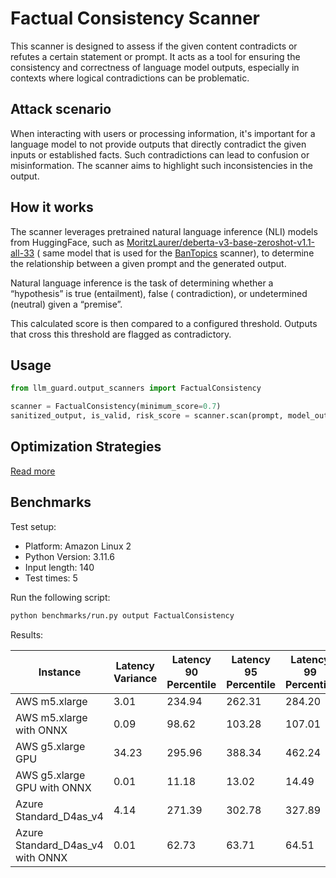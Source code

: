 # Factual Consistency Scanner

This scanner is designed to assess if the given content contradicts or refutes a certain statement or prompt. It acts as
a tool for ensuring the consistency and correctness of language model outputs, especially in contexts where logical
contradictions can be problematic.

## Attack scenario

When interacting with users or processing information, it's important for a language model to not provide outputs that
directly contradict the given inputs or established facts. Such contradictions can lead to confusion or misinformation.
The scanner aims to highlight such inconsistencies in the output.

## How it works

The scanner leverages pretrained natural language inference (NLI) models from HuggingFace, such
as [MoritzLaurer/deberta-v3-base-zeroshot-v1.1-all-33](https://huggingface.co/MoritzLaurer/deberta-v3-base-zeroshot-v1.1-all-33) (
same model that is used for the [BanTopics](./ban_topics.md) scanner), to determine the relationship between a given
prompt and the generated output.

Natural language inference is the task of determining whether a “hypothesis” is true (entailment), false (
contradiction), or undetermined (neutral) given a “premise”.

This calculated score is then compared to a configured threshold. Outputs that cross this threshold are flagged
as contradictory.

## Usage

```python
from llm_guard.output_scanners import FactualConsistency

scanner = FactualConsistency(minimum_score=0.7)
sanitized_output, is_valid, risk_score = scanner.scan(prompt, model_output)
```

## Optimization Strategies

[Read more](../usage/optimization.md)

## Benchmarks

Test setup:

- Platform: Amazon Linux 2
- Python Version: 3.11.6
- Input length: 140
- Test times: 5

Run the following script:

```sh
python benchmarks/run.py output FactualConsistency
```

Results:

| Instance                         | Latency Variance | Latency 90 Percentile | Latency 95 Percentile | Latency 99 Percentile | Average Latency (ms) | QPS      |
|----------------------------------|------------------|-----------------------|-----------------------|-----------------------|----------------------|----------|
| AWS m5.xlarge                    | 3.01             | 234.94                | 262.31                | 284.20                | 180.00               | 777.78   |
| AWS m5.xlarge with ONNX          | 0.09             | 98.62                 | 103.28                | 107.01                | 89.00                | 1573.02  |
| AWS g5.xlarge GPU                | 34.23            | 295.96                | 388.34                | 462.24                | 110.70               | 1264.69  |
| AWS g5.xlarge GPU with ONNX      | 0.01             | 11.18                 | 13.02                 | 14.49                 | 7.42                 | 18879.18 |
| Azure Standard_D4as_v4           | 4.14             | 271.39                | 302.78                | 327.89                | 205.62               | 680.87   |
| Azure Standard_D4as_v4 with ONNX | 0.01             | 62.73                 | 63.71                 | 64.51                 | 59.82                | 2340.44  |
